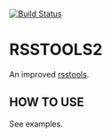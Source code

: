 [![Build Status](https://travis-ci.org/yowcow/rsstools2.svg?branch=master)](https://travis-ci.org/yowcow/rsstools2)

RSSTOOLS2
=========

An improved [rsstools](https://github.com/yowcow/rsstools).

HOW TO USE
----------

See examples.
